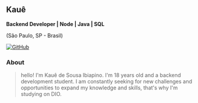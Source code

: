 ## Kauê

**Backend Developer | Node | Java | SQL**

(São Paulo, SP - Brasil)

[![GitHub](https://img.shields.io/badge/GitHub-0077B5?style=for-the-badge&logo=github&logoColor=white)](https://github.com/yyukim0)

### About

> hello! I'm Kauê de Sousa Ibiapino. I'm 18 years old and a backend development student. I am constantly seeking for new challenges and opportunities to expand my knowledge and skills, that's why I'm studying on DIO.